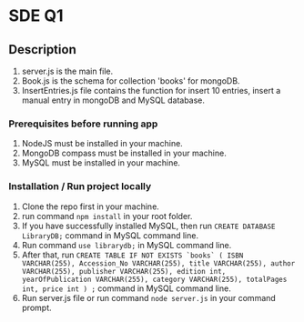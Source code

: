 # SDE Q1 

## Description 
 1) server.js is the main file.
 2) Book.js is the schema for collection 'books' for mongoDB.
 3) InsertEntries.js file contains the function for insert 10 entries, insert a manual entry in mongoDB and MySQL database.



### Prerequisites before running app
1) NodeJS must be installed in your machine.
2) MongoDB compass must be installed in your machine.
3) MySQL must be installed in your machine.


### Installation / Run project locally
1) Clone the repo first in your machine.
2) run command ```npm install``` in your root folder.
3) If you have successfully installed MySQL, then run ```CREATE DATABASE LibraryDB;``` command in MySQL command line.
4) Run command ```use librarydb;``` in MySQL command line.
5) After that, run ```CREATE TABLE IF NOT EXISTS `books` ( ISBN VARCHAR(255), Accession_No VARCHAR(255), title VARCHAR(255), author VARCHAR(255), publisher VARCHAR(255), edition int, yearOfPublication VARCHAR(255), category VARCHAR(255), totalPages int, price int ) ;``` command in MySQL command line.
6) Run server.js file or run command ```node server.js``` in your command prompt.

